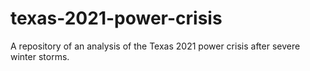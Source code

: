 # texas-2021-power-crisis
A repository of an analysis of the Texas 2021 power crisis after severe winter storms.
